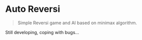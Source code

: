 # Auto Reversi

> Simple Reversi game and AI based on minimax algorithm.

Still developing, coping with bugs...